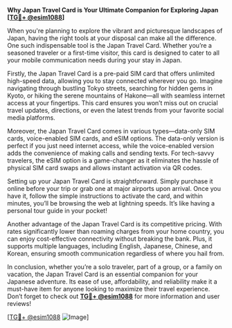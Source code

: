**Why Japan Travel Card is Your Ultimate Companion for Exploring Japan [[TG💪+ @esim1088](https://t.me/s/esim1088)]**

When you're planning to explore the vibrant and picturesque landscapes of Japan, having the right tools at your disposal can make all the difference. One such indispensable tool is the Japan Travel Card. Whether you’re a seasoned traveler or a first-time visitor, this card is designed to cater to all your mobile communication needs during your stay in Japan.

Firstly, the Japan Travel Card is a pre-paid SIM card that offers unlimited high-speed data, allowing you to stay connected wherever you go. Imagine navigating through bustling Tokyo streets, searching for hidden gems in Kyoto, or hiking the serene mountains of Hakone—all with seamless internet access at your fingertips. This card ensures you won’t miss out on crucial travel updates, directions, or even the latest trends from your favorite social media platforms.

Moreover, the Japan Travel Card comes in various types—data-only SIM cards, voice-enabled SIM cards, and eSIM options. The data-only version is perfect if you just need internet access, while the voice-enabled version adds the convenience of making calls and sending texts. For tech-savvy travelers, the eSIM option is a game-changer as it eliminates the hassle of physical SIM card swaps and allows instant activation via QR codes.

Setting up your Japan Travel Card is straightforward. Simply purchase it online before your trip or grab one at major airports upon arrival. Once you have it, follow the simple instructions to activate the card, and within minutes, you’ll be browsing the web at lightning speeds. It’s like having a personal tour guide in your pocket!

Another advantage of the Japan Travel Card is its competitive pricing. With rates significantly lower than roaming charges from your home country, you can enjoy cost-effective connectivity without breaking the bank. Plus, it supports multiple languages, including English, Japanese, Chinese, and Korean, ensuring smooth communication regardless of where you hail from.

In conclusion, whether you’re a solo traveler, part of a group, or a family on vacation, the Japan Travel Card is an essential companion for your Japanese adventure. Its ease of use, affordability, and reliability make it a must-have item for anyone looking to maximize their travel experience. Don’t forget to check out **[TG💪+ @esim1088](https://t.me/s/esim1088)** for more information and user reviews!

[[TG💪+ @esim1088](https://t.me/s/esim1088) ![Image](https://i.postimg.cc/Y0z9fWf4/image.png)]